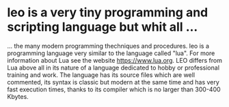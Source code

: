 # leo is a very tiny programming and scripting language but whit all ...
... the many modern programming thechniques and procedures.
leo is a programming language very similar to the language called "lua". 
For more information about Lua see the website https://www.lua.org. 
LEO differs from Lua above all in its nature of a language dedicated 
to hobby or professional training and work. The language has its source 
files which are well commented, its syntax is classic but modern at the 
same time and has very fast execution times, 
thanks to its compiler which is no larger than 300-400 Kbytes.
